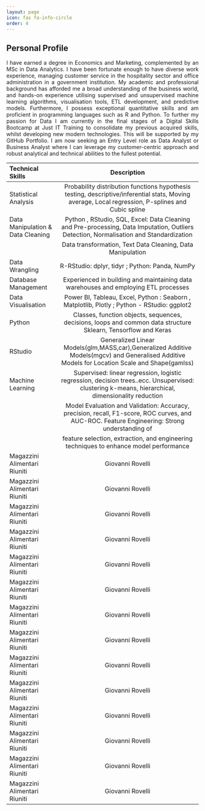 ```yaml
---
layout: page
icon: fas fa-info-circle
order: 4
---
```


## Personal Profile

<div align="justify"> I have earned a degree in Economics and Marketing, complemented by an MSc in Data Analytics. I have been fortunate enough to have diverse work experience, managing customer service in the hospitality sector and office administration in a government institution. My academic and professional background has afforded me a broad understanding of the business world, and hands-on experience utilising supervised and unsupervised machine learning algorithms, visualisation tools, ETL development, and predictive models. Furthermore, I possess exceptional quantitative skills and am proficient in programming languages such as R and Python.
To further my passion for Data I am currently in the final stages of a Digital Skills Bootcamp at Just IT Training to consolidate my previous acquired skills, whilst developing new modern technologies. This will be supported by my GitHub Portfolio.
I am now seeking an Entry Level role as Data Analyst or Business Analyst where I can leverage my customer-centric approach and robust analytical and technical abilities to the fullest potential. </div>



| Technical Skills                  |                                                 Description                                                                                         |
|:----------------------------------|:---------------------------------------------------------------------------------------------------------------------------------------------------:|
| Statistical Analysis              |  Probability distribution functions hypothesis testing, descriptive/inferential stats, Moving average, Local regression, P-splines and Cubic spline |
| Data Manipulation & Data Cleaning |  Python , RStudio, SQL, Excel: Data Cleaning and Pre-processing, Data Imputation, Outliers Detection, Normalisation and Standardization             |
|                                   |  Data transformation, Text Data Cleaning, Data Manipulation                                                                                         |
| Data Wrangling                    |  R-RStudio: dplyr, tidyr ; Python: Panda, NumPy                                                                                                     |
| Database Management               |  Experienced in building and maintaining data warehouses and employing ETL processes                                                                |
| Data Visualisation                |  Power BI, Tableau, Excel, Python : Seaborn , Matplotlib, Plotly ; Python - RStudio: ggplot2                                                        |
| Python                            |  Classes, function objects, sequences, decisions, loops and common data structure Sklearn, Tensorflow and Keras                                     |
| RStudio                           |  Generalized Linear Models(glm,MASS,car),Generalized Additive Models(mgcv) and Generalised Additive Models for Location Scale and Shape(gamlss)     |
| Machine Learning                  |  Supervised: linear regression, logistic regression, decision trees..ecc. Unsupervised: clustering k-means, hierarchical, dimensionality reduction  |   
|                                   |  Model Evaluation and Validation: Accuracy, precision, recall, F1-score, ROC curves, and AUC-ROC. Feature Engineering: Strong understanding of      |
|                                   |   feature selection, extraction, and engineering techniques to enhance model performance                                                            |
| Magazzini Alimentari Riuniti      | Giovanni Rovelli                                                                                                                                    |
| Magazzini Alimentari Riuniti      | Giovanni Rovelli                                                                                                                                    |
| Magazzini Alimentari Riuniti      | Giovanni Rovelli                                                                                                                                    |
| Magazzini Alimentari Riuniti      | Giovanni Rovelli                                                                                                                                    |
| Magazzini Alimentari Riuniti      | Giovanni Rovelli                                                                                                                                    |
| Magazzini Alimentari Riuniti      | Giovanni Rovelli                                                                                                                                    |
| Magazzini Alimentari Riuniti      | Giovanni Rovelli                                                                                                                                    |
| Magazzini Alimentari Riuniti      | Giovanni Rovelli                                                                                                                                    |
| Magazzini Alimentari Riuniti      | Giovanni Rovelli                                                                                                                                    |
| Magazzini Alimentari Riuniti      | Giovanni Rovelli                                                                                                                                    |
| Magazzini Alimentari Riuniti      | Giovanni Rovelli                                                                                                                                    |
| Magazzini Alimentari Riuniti      | Giovanni Rovelli                                                                                                                                    |
| Magazzini Alimentari Riuniti      | Giovanni Rovelli                                                                                                                                    |
| Magazzini Alimentari Riuniti      | Giovanni Rovelli                                                                                                                                    |